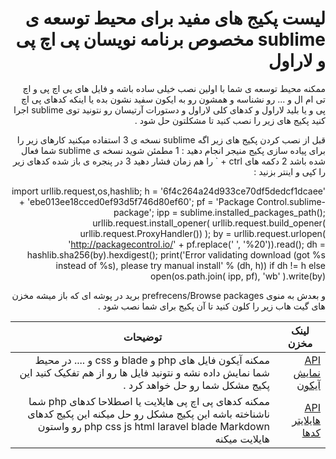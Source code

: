 
<div dir="rtl">


# لیست پکیج های مفید برای محیط توسعه ی sublime مخصوص برنامه نویسان پی اچ پی و لاراول

ممکنه محیط توسعه ی شما با اولین نصب خیلی ساده باشه و فایل های پی اچ پی و اچ تی ام ال و ... رو نشناسه و همشون رو به ایکون سفید نشون بده 
یا اینکه کدهای پی اچ پی و یا بلید لاراول و کدهای کلی لاراول و دستورات آرتیسان رو نتونید توی sublime اجرا کنید 
پکیج های زیر را نصب کنید تا مشکلتون حل شود . 

قبل از نصب کردن پکیج های زیر اگه sublime نسخه ی 3 استفاده میکنید کارهای زیر را برای پیاده سازی پکیج منیجر انجام دهید : 
1 مطمئن شوید نسخه ی sublime شما فعال شده باشد 
2 دکمه های ctrl + ` را هم زمان فشار دهید 
3 در پنجره ی باز شده کدهای زیر را کپی و اینتر بزنید : 

import urllib.request,os,hashlib; h = '6f4c264a24d933ce70df5dedcf1dcaee' + 'ebe013ee18cced0ef93d5f746d80ef60'; pf = 'Package Control.sublime-package'; ipp = sublime.installed_packages_path(); urllib.request.install_opener( urllib.request.build_opener( urllib.request.ProxyHandler()) ); by = urllib.request.urlopen( 'http://packagecontrol.io/' + pf.replace(' ', '%20')).read(); dh = hashlib.sha256(by).hexdigest(); print('Error validating download (got %s instead of %s), please try manual install' % (dh, h)) if dh != h else open(os.path.join( ipp, pf), 'wb' ).write(by)

و بعدش به منوی prefrecens/Browse packages برید در پوشه ای که باز میشه مخزن های گیت هاب زیر را کلون کنید تا آن پکیج برای شما نصب شود . 

لینک مخزن | توضیحات
--- | ---
[API نمایش آیکون](https://github.com/ihodev/a-file-icon) | ممکنه آیکون فایل های php و  blade و css و .... در محیط شما نمایش داده نشه و نتونید فایل ها رو از هم تفکیک کنید این پکیج مشکل شما رو حل خواهد کرد . 
[API  هایلایتر کدها](https://github.com/mmghv/sublime-monokai-rich) |  ممکنه کدهای پی اچ پی هایلایت یا اصطلاحا کدهای php شما ناشناخته باشه این پکیج مشکل رو حل میکنه  این پکیج کدهای php css js html laravel blade Markdown رو واستون هایلایت میکنه


</div>
